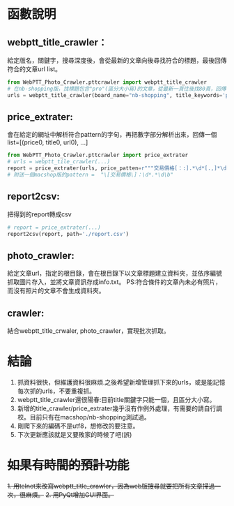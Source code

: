 # 函數說明 
## webptt_title_crawler：
給定版名，關鍵字，搜尋深度後，會從最新的文章向後尋找符合的標題，最後回傳符合的文章url list。
```python
from WebPTT_Photo_Crawler.pttcrawler import webptt_title_crawler
# 在nb-shopping版，找標題包含"pro"(區分大小寫)的文章，從最新一頁往後找80頁，回傳符合的urls
urls = webptt_title_crawler(board_name="nb-shopping", title_keywords='pro', search_depth=100)
```
## price_extrater:
會在給定的網址中解析符合pattern的字句，再把數字部分解析出來，回傳一個list=[(price0, title0, url0), ...]
```python
from WebPTT_Photo_Crawler.pttcrawler import price_extrater
# urls = webptt_tile_crawler(...)
report = price_extrater(urls, price_patten=r"""交易價格[：:].*\d*[.,]*\d{3,}""") #這是nb-shopping的pattern
# 附送一個macshop版的pattern =  "\[交易價格\]：\d*.*\d\b"
```
## report2csv:
把得到的report轉成csv
```python
# report = price_extrater(...)
report2csv(report, path='./report.csv')
```
## photo_crawler:
給定文章url，指定的根目錄，會在根目錄下以文章標題建立資料夾，並依序編號抓取圖片存入，並將文章資訊存成info.txt。
PS:符合條件的文章內未必有照片，而沒有照片的文章不會生成資料夾。

## crawler:
結合webptt_title_crwaler, photo_crawler，實現批次抓取。


# 結論
1. 抓資料很快，但維護資料很麻煩.之後希望新增管理抓下來的urls，或是能記憶每次抓的urls，不要重複抓。
1. webptt_title_crawler還很陽春:目前title關鍵字只能一個，且區分大小寫。
1. 新增的title_crawler/price_extrater幾乎沒有作例外處理，有需要的請自行調校。目前只有在macshop/nb-shopping測試過。
1. 剛爬下來的編碼不是utf8，想修改的要注意。
1. 下次更新應該就是又要敗家的時候了吧(誤)


# ~~如果有時間的預計功能~~
~~1. 用telnet來改寫webptt_title_crawler，因為web版搜尋就要把所有文章掃過一次，很麻煩。~~
~~2. 用PyQt增加GUI界面。~~
